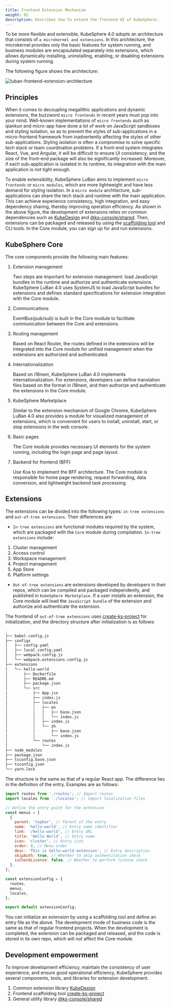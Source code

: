 ```yaml
---
title: Frontend Extension Mechanism
weight: 02
description: Describes how to extend the frontend UI of KubeSphere.
---
```


To be more flexible and extensible, KubeSphere 4.0 adopts an architecture that consists of `a microkernel and extensions`. In this architecture, the microkernel provides only the basic features for system running, and business modules are encapsulated separately into extensions, which allows dynamically installing, uninstalling, enabling, or disabling extensions during system running. 

The following figure shows the architecture:

![luban-frontend-extension-architecture](./luban-frontend-extension-architecture.png?width=800px)

## Principles

When it comes to decoupling megalithic applications and dynamic extensions, the buzzword `micro frontends` in recent years must pop into your mind. Well-known implementations of `micro frontends` such as qiankun and micro-app have done a lot of work on JavaScript sandboxes and styling isolation, so as to prevent the styles of sub-applications in a micro-frontend framework from inadvertently affecting the styles of other sub-applications. Styling isolation is often a compromise to solve specific tech stack or team coordination problems. If a front-end system integrates React, Vue, and Angular, it will be difficult to ensure UI consistency, and the size of the front-end package will also be significantly increased. Moreover, if each sub-application is isolated in its runtime, its integration with the main application is not tight enough.

To enable extensibility, KubeSphere LuBan aims to implement `micro frontends` or `micro modules`, which are more lightweight and have less demand for styling isolation. In a `micro module` architecture, sub-applications can share the tech stack and runtime with the main application. This can achieve experience consistency, high integration, and easy dependency sharing, thereby improving operation efficiency. As shown in the above figure, the development of extensions relies on common dependencies such as [KubeDesign](https://github.com/kubesphere/kube-design) and [@ks-console/shared](https://www.npmjs.com/package/@ks-console/shared). Then, extensions can be packaged and released by using the [scaffolding tool](https://github.com/kubesphere/create-ks-project) and CLI tools. In the Core module, you can sign up for and run extensions.

## KubeSphere Core

The core components provide the following main features:

1. Extension management

   Two steps are important for extension management: load JavaScript bundles in the runtime and authorize and authenticate extensions. KubeSphere LuBan 4.0 uses SystemJS to load JavaScript bundles for extensions and defines standard specifications for extension integration with the Core module.

2. Communications

   EventBus(pub/sub) is built in the Core module to facilitate communication between the Core and extensions.

3. Routing management

   Based on React Router, the routes defined in the extensions will be integrated into the Core module for unified management when the extensions are authorized and authenticated.

4. Internationalization

   Based on i18next, KubeSphere LuBan 4.0 implements internationalization.  For extensions, developers can define translation files based on the format in i18next, and then authorize and authenticate the extensions in the Core module.

5. KubeSphere Marketplace

   Similar to the extension mechanism of Google Chrome, KubeSphere LuBan 4.0 also provides a module for visualized management of extensions, which is convenient for users to install, uninstall, start, or stop extensions in the web console.

6. Basic pages

   The Core module provides necessary UI elements for the system running, including the login page and page layout.

7. Backend for frontend (BFF)

   Use Koa to implement the BFF architecture. The Core module is responsible for home page rendering, request forwarding, data conversion, and lightweight backend task processing.


## Extensions

The extensions can be divided into the following types: `in-tree extensions` and `out-of-tree extensions`. Their differences are:

* `In-tree extensions` are functional modules required by the system, which are packaged with the `Core` module during compilation. `In-tree extensions` include:
1. Cluster management
2. Access control
3. Workspace management
4. Project management
5. App Store
6. Platform settings

* `Out-of-tree extensions` are extensions developed by developers in their repos, which can be compiled and packaged independently, and published in `KubeSphere Marketplace`. If a user installs an extension, the Core module will load the `JavaScript bundle` of the extension and authorize and authenticate the extension.

The frontend of `out-of-tree extensions` uses [create-ks-project](https://github.com/kubesphere/create-ks-project) for initialization, and the directory structure after initialization is as follows:

```bash
.
├── babel.config.js
├── configs
│   ├── config.yaml
│   ├── local_config.yaml
│   ├── webpack.config.js
│   └── webpack.extensions.config.js
├── extensions
│   └── hello-world
│       ├── Dockerfile
│       ├── README.md
│       ├── package.json
│       └── src
│           ├── App.jsx
│           ├── index.js
│           ├── locales
│           │   ├── en
│           │   │   ├── base.json
│           │   │   └── index.js
│           │   ├── index.js
│           │   └── zh
│           │       ├── base.json
│           │       └── index.js
│           └── routes
│               └── index.js
├── node_modules
├── package.json
├── tsconfig.base.json
├── tsconfig.json
└── yarn.lock
```

The structure is the same as that of a regular React app. The difference lies in the definition of the entry. Examples are as follows:

```javascript
import routes from './routes'; // Import routes
import locales from './locales'; // Import localization files

// Define the entry point for the extension
const menus = [
  {
    parent: 'topbar', // Parent of the entry
    name: 'hello-world', // Entry name identifier
    link: '/hello-world', // Entry URL
    title: 'Hello World', // Entry name
    icon: 'cluster', // Entry icon
    order: 0, // Menu order
    desc: 'This is hello-world extension', // Entry description
    skipAuth: true, // Whether to skip authentication check
    isCheckLicense: false, // Whether to perform license check
  },
];

const extensionConfig = {
  routes,
  menus,
  locales,
};

export default extensionConfig;
```
You can initialize an extension by using a scaffolding tool and define an entry file as the above. The development mode of business code is the same as that of regular frontend projects. When the development is completed, the extension can be packaged and released, and the code is stored in its own repo, which will not affect the Core module.

## Development empowerment

To improve development efficiency, maintain the consistency of user experience, and ensure good operational efficiency, KubeSphere provides several components, tools, and libraries for extension development.

1. Common extension library [KubeDesign](https://github.com/kubesphere/kube-design)
2. Frontend scaffolding tool [create-ks-project](https://github.com/kubesphere/create-ks-project)
3. General utility library [@ks-console/shared](https://www.npmjs.com/package/@ks-console/shared)
